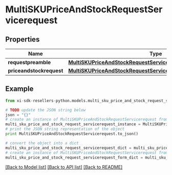 # MultiSKUPriceAndStockRequestServicerequest


## Properties

Name | Type | Description | Notes
------------ | ------------- | ------------- | -------------
**requestpreamble** | [**MultiSKUPriceAndStockRequestServicerequestRequestpreamble**](MultiSKUPriceAndStockRequestServicerequestRequestpreamble.md) |  | [optional] 
**priceandstockrequest** | [**MultiSKUPriceAndStockRequestServicerequestPriceandstockrequest**](MultiSKUPriceAndStockRequestServicerequestPriceandstockrequest.md) |  | [optional] 

## Example

```python
from xi-sdk-resellers-python.models.multi_sku_price_and_stock_request_servicerequest import MultiSKUPriceAndStockRequestServicerequest

# TODO update the JSON string below
json = "{}"
# create an instance of MultiSKUPriceAndStockRequestServicerequest from a JSON string
multi_sku_price_and_stock_request_servicerequest_instance = MultiSKUPriceAndStockRequestServicerequest.from_json(json)
# print the JSON string representation of the object
print MultiSKUPriceAndStockRequestServicerequest.to_json()

# convert the object into a dict
multi_sku_price_and_stock_request_servicerequest_dict = multi_sku_price_and_stock_request_servicerequest_instance.to_dict()
# create an instance of MultiSKUPriceAndStockRequestServicerequest from a dict
multi_sku_price_and_stock_request_servicerequest_form_dict = multi_sku_price_and_stock_request_servicerequest.from_dict(multi_sku_price_and_stock_request_servicerequest_dict)
```
[[Back to Model list]](../README.md#documentation-for-models) [[Back to API list]](../README.md#documentation-for-api-endpoints) [[Back to README]](../README.md)


